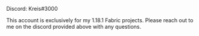 Discord: Kreis#3000

This account is exclusively for my 1.18.1 Fabric projects.
Please reach out to me on the discord provided above with any questions.
